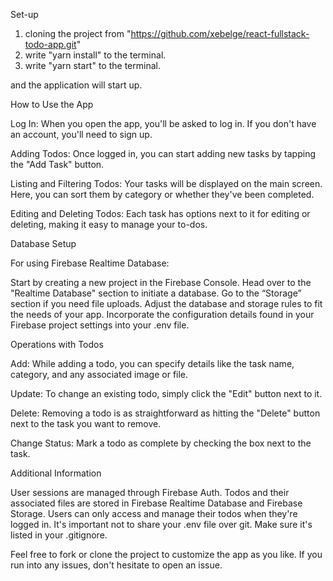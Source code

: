 Set-up

1. cloning the project from "https://github.com/xebelge/react-fullstack-todo-app.git"
2. write "yarn install" to the terminal.
3. write "yarn start" to the terminal.

and the application will start up.


How to Use the App

Log In:
When you open the app, you'll be asked to log in. If you don't have an account, you'll need to sign up.

Adding Todos:
Once logged in, you can start adding new tasks by tapping the "Add Task" button.

Listing and Filtering Todos:
Your tasks will be displayed on the main screen. Here, you can sort them by category or whether they've been completed.

Editing and Deleting Todos:
Each task has options next to it for editing or deleting, making it easy to manage your to-dos.


Database Setup

For using Firebase Realtime Database:

Start by creating a new project in the Firebase Console.
Head over to the "Realtime Database" section to initiate a database.
Go to the “Storage” section if you need file uploads.
Adjust the database and storage rules to fit the needs of your app.
Incorporate the configuration details found in your Firebase project settings into your .env file.


Operations with Todos

Add:
While adding a todo, you can specify details like the task name, category, and any associated image or file.

Update:
To change an existing todo, simply click the "Edit" button next to it.

Delete:
Removing a todo is as straightforward as hitting the "Delete" button next to the task you want to remove.

Change Status:
Mark a todo as complete by checking the box next to the task.


Additional Information

User sessions are managed through Firebase Auth.
Todos and their associated files are stored in Firebase Realtime Database and Firebase Storage.
Users can only access and manage their todos when they're logged in.
It's important not to share your .env file over git. Make sure it's listed in your .gitignore.


Feel free to fork or clone the project to customize the app as you like. If you run into any issues, don't hesitate to open an issue.
